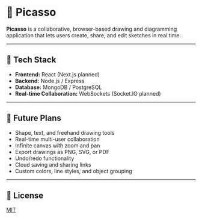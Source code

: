 # 🎨 Picasso

**Picasso** is a collaborative, browser-based drawing and diagramming application that lets users create, share, and edit sketches in real time.

---

## 🚀 Tech Stack

- **Frontend:** React (Next.js planned)
- **Backend:** Node.js / Express
- **Database:** MongoDB / PostgreSQL
- **Real-time Collaboration:** WebSockets (Socket.IO planned)

---

## 📌 Future Plans

- Shape, text, and freehand drawing tools
- Real-time multi-user collaboration
- Infinite canvas with zoom and pan
- Export drawings as PNG, SVG, or PDF
- Undo/redo functionality
- Cloud saving and sharing links
- Custom colors, line styles, and object grouping

---

## 📜 License

[MIT](LICENSE)
